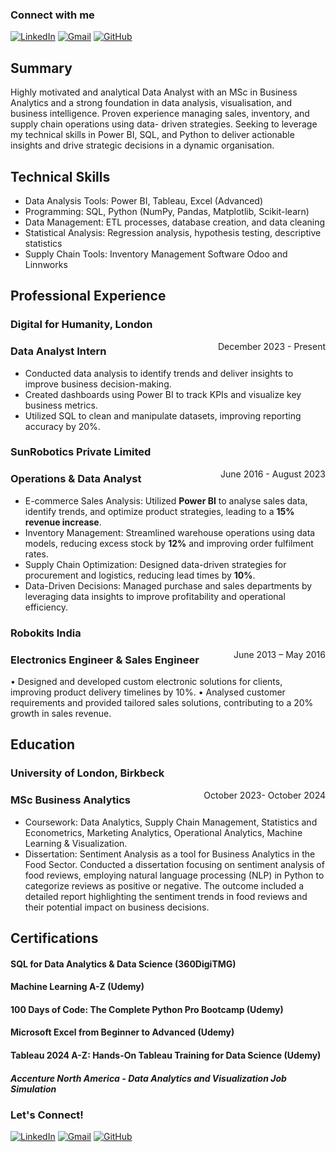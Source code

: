 
### Connect with me

[![LinkedIn](https://img.shields.io/badge/LinkedIn-krunal--soni-blue?style=flat&logo=linkedin)](https://www.linkedin.com/in/krunal-v-soni/)
[![Gmail](https://img.shields.io/badge/Gmail-krunalsoni48@gmail.com-red?style=flat&logo=gmail)](mailto:krunalsoni48@gmail.com)
[![GitHub](https://img.shields.io/badge/GitHub-krunal48-black?style=flat&logo=github)](https://github.com/krunal48)

## Summary

Highly motivated and analytical Data Analyst with an MSc in Business Analytics and a strong foundation in data analysis, visualisation, and business intelligence. Proven experience managing sales, inventory, and supply chain operations using data- driven strategies. Seeking to leverage my technical skills in Power BI, SQL, and Python to deliver actionable insights and drive strategic decisions in a dynamic organisation.

## Technical Skills
- Data Analysis Tools: Power BI, Tableau, Excel (Advanced)
- Programming: SQL, Python (NumPy, Pandas, Matplotlib, Scikit-learn)
- Data Management: ETL processes, database creation, and data cleaning
- Statistical Analysis: Regression analysis, hypothesis testing, descriptive statistics
- Supply Chain Tools: Inventory Management Software Odoo and Linnworks

## Professional Experience
### Digital for Humanity, London 
<span style="float: right;">December 2023 - Present</span>
### Data Analyst Intern
- Conducted data analysis to identify trends and deliver insights to improve business decision-making.
- Created dashboards using Power BI to track KPIs and visualize key business metrics.
- Utilized SQL to clean and manipulate datasets, improving reporting accuracy by 20%.

### SunRobotics Private Limited
<span style="float: right;">June 2016 - August 2023</span>
### Operations & Data Analyst 
- E-commerce Sales Analysis: Utilized **Power BI** to analyse sales data, identify trends, and optimize product strategies,
leading to a **15% revenue increase**.
- Inventory Management: Streamlined warehouse operations using data models, reducing excess stock by **12%** and
improving order fulfilment rates.
- Supply Chain Optimization: Designed data-driven strategies for procurement and logistics, reducing lead times by **10%**.
- Data-Driven Decisions: Managed purchase and sales departments by leveraging data insights to improve profitability and
operational efficiency.

### Robokits India
<span style="float: right;">June 2013 – May 2016</span>
### Electronics Engineer & Sales Engineer
• Designed and developed custom electronic solutions for clients, improving product delivery timelines by 10%.
• Analysed customer requirements and provided tailored sales solutions, contributing to a 20% growth in sales revenue.

## Education
### University of London, Birkbeck
<span style="float: right;">October 2023- October 2024</span>
### MSc Business Analytics
- Coursework: Data Analytics, Supply Chain Management, Statistics and Econometrics,
Marketing Analytics, Operational Analytics, Machine Learning & Visualization.
- Dissertation: Sentiment Analysis as a tool for Business Analytics in the Food Sector.
Conducted a dissertation focusing on sentiment analysis of food reviews, employing
natural language processing (NLP) in Python to categorize reviews as positive or
negative. The outcome included a detailed report highlighting the sentiment trends in
food reviews and their potential impact on business decisions.

## Certifications
#### SQL for Data Analytics & Data Science (360DigiTMG)
#### Machine Learning A-Z (Udemy)
#### 100 Days of Code: The Complete Python Pro Bootcamp (Udemy)
#### Microsoft Excel from Beginner to Advanced (Udemy)
#### Tableau 2024 A-Z: Hands-On Tableau Training for Data Science (Udemy)
##### Accenture North America - Data Analytics and Visualization Job Simulation


### Let's Connect!
[![LinkedIn](https://img.shields.io/badge/LinkedIn-krunal--soni-blue?style=flat&logo=linkedin)](https://www.linkedin.com/in/krunal-v-soni/)
[![Gmail](https://img.shields.io/badge/Gmail-krunalsoni48@gmail.com-red?style=flat&logo=gmail)](mailto:krunalsoni48@gmail.com)
[![GitHub](https://img.shields.io/badge/GitHub-krunal48-black?style=flat&logo=github)](https://github.com/krunal48)
